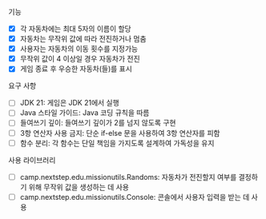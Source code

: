 기능
- [x] 각 자동차에는 최대 5자의 이름이 할당
- [x] 자동차는 무작위 값에 따라 전진하거나 멈춤
- [x] 사용자는 자동차의 이동 횟수를 지정가능 
- [x] 무작위 값이 4 이상일 경우 자동차가 전진
- [x] 게임 종료 후 우승한 자동차(들)를 표시

요구 사항
- [ ] JDK 21: 게임은 JDK 21에서 실행
- [ ] Java 스타일 가이드: Java 코딩 규칙을 따름
- [ ] 들여쓰기 깊이: 들여쓰기 깊이가 2를 넘지 않도록 구현
- [ ] 3항 연산자 사용 금지: 단순 if-else 문을 사용하여 3항 연산자를 피함
- [ ] 함수 분리: 각 함수는 단일 책임을 가지도록 설계하여 가독성을 유지

사용 라이브러리
- [ ] camp.nextstep.edu.missionutils.Randoms: 자동차가 전진할지 여부를 결정하기 위해 무작위 값을 생성하는 데 사용
- [ ] camp.nextstep.edu.missionutils.Console: 콘솔에서 사용자 입력을 받는 데 사용